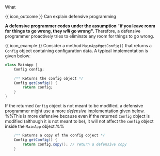 <span id="title">What</span>

<span id="prereqs"></span>

<span id="outcomes">{{ icon_outcome }} Can explain defensive programming</span>

<div id="body">

**A defensive programmer codes under the assumption "if you leave room for things to go wrong, they _will_ go wrong".** Therefore, a defensive programmer proactively tries to eliminate any room for things to go wrong.

<box>

{{ icon_example }} Consider a method `MainApp#getConfig()` that returns a `Config` object containing configuration data. A typical implementation is given below:
```java
class MainApp {
    Config config;
    
    /** Returns the config object */
    Config getConfig() {
        return config;
    }
}
```
If the returned `Config` object is not meant to be modified, a defensive programmer might use a more _defensive_ implementation given below. %%This is more defensive because even if the returned `Config` object is modified (although it is not meant to be), it will not affect the `config` object inside the `MainApp` object.%%
```java
    /** Returns a copy of the config object */
    Config getConfig() {
        return config.copy(); // return a defensive copy
    }
``` 

</box>

</div>

<div id="extras">
</div>
